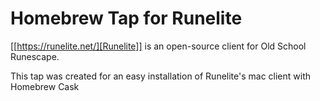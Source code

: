 # Homebrew Tap for Runelite

[[https://runelite.net/][Runelite]] is an open-source client for Old School Runescape.

This tap was created for an easy installation of Runelite's mac client with Homebrew Cask
